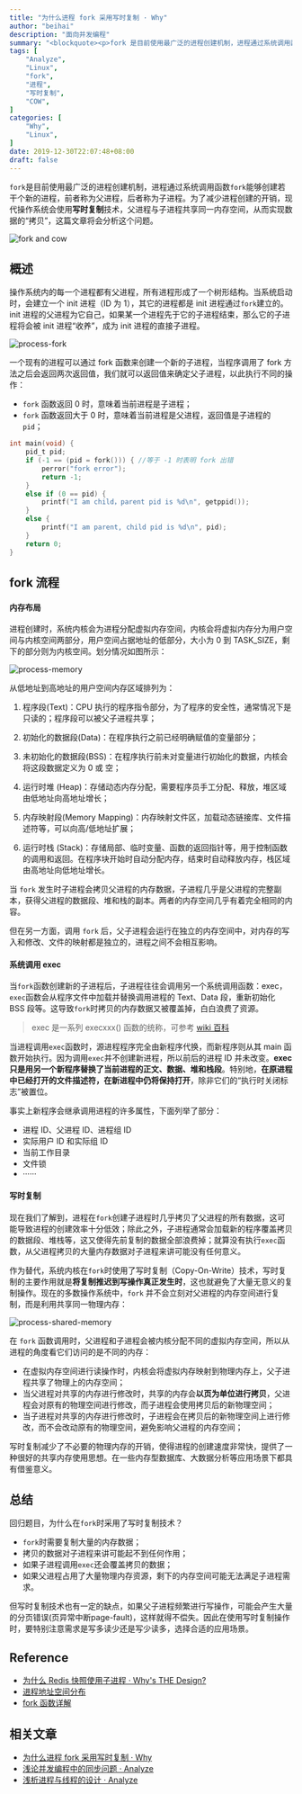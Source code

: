 ```yaml
---
title: "为什么进程 fork 采用写时复制 · Why"
author: "beihai"
description: "面向并发编程"
summary: "<blockquote><p>fork 是目前使用最广泛的进程创建机制，进程通过系统调用函数 fork 能够创建若干个新的进程，前者称为父进程，后者称为子进程。为了减少进程创建的开销，现代操作系统会使用`写时复制`技术，父进程与子进程共享同一内存空间，从而实现数据的“拷贝”，这篇文章将会分析这个问题。</p></blockquote>"
tags: [
    "Analyze",
    "Linux",
    "fork",
    "进程",
    "写时复制",
    "COW",
]
categories: [
    "Why",
	"Linux",
]
date: 2019-12-30T22:07:48+08:00
draft: false
---
```

`fork`是目前使用最广泛的进程创建机制，进程通过系统调用函数`fork`能够创建若干个新的进程，前者称为父进程，后者称为子进程。为了减少进程创建的开销，现代操作系统会使用**写时复制**技术，父进程与子进程共享同一内存空间，从而实现数据的“拷贝”，这篇文章将会分析这个问题。

![fork and cow](index.assets/fork-and-cow.png)

## 概述

操作系统内的每一个进程都有父进程，所有进程形成了一个树形结构。当系统启动时，会建立一个 init 进程（ID 为 1），其它的进程都是 init 进程通过`fork`建立的。init 进程的父进程为它自己，如果某一个进程先于它的子进程结束，那么它的子进程将会被 init 进程“收养”，成为 init 进程的直接子进程。

![process-fork](index.assets/process-fork.png)

一个现有的进程可以通过 fork 函数来创建一个新的子进程，当程序调用了 fork 方法之后会返回两次返回值，我们就可以返回值来确定父子进程，以此执行不同的操作：

- `fork` 函数返回 0 时，意味着当前进程是子进程；
- `fork` 函数返回大于 0 时，意味着当前进程是父进程，返回值是子进程的 `pid`；

```c
int main(void) {
    pid_t pid;
    if (-1 == (pid = fork())) { //等于 -1 时表明 fork 出错
        perror("fork error");
        return -1;
    }
    else if (0 == pid) {
        printf("I am child，parent pid is %d\n", getppid());
    }
    else {
        printf("I am parent, child pid is %d\n", pid);
    }
    return 0;
}
```

## fork 流程

#### 内存布局

进程创建时，系统内核会为进程分配虚拟内存空间，内核会将虚拟内存分为用户空间与内核空间两部分，用户空间占据地址的低部分，大小为 0 到 TASK_SIZE，剩下的部分则为内核空间。划分情况如图所示：

![process-memory](index.assets/process-memory.png)

从低地址到高地址的用户空间内存区域排列为：

1. 程序段(Text)：CPU 执行的程序指令部分，为了程序的安全性，通常情况下是只读的；程序段可以被父子进程共享；
2. 初始化的数据段(Data)：在程序执行之前已经明确赋值的变量部分；

3. 未初始化的数据段(BSS)：在程序执行前未对变量进行初始化的数据，内核会将这段数据定义为 0 或 空；
4. 运行时堆 (Heap)：存储动态内存分配，需要程序员手工分配、释放，堆区域由低地址向高地址增长；
5. 内存映射段(Memory Mapping)：内存映射文件区，加载动态链接库、文件描述符等，可以向高/低地址扩展；
6. 运行时栈 (Stack)：存储局部、临时变量、函数的返回指针等，用于控制函数的调用和返回。在程序块开始时自动分配内存，结束时自动释放内存，栈区域由高地址向低地址增长。

当 `fork` 发生时子进程会拷贝父进程的内存数据，子进程几乎是父进程的完整副本，获得父进程的数据段、堆和栈的副本。两者的内存空间几乎有着完全相同的内容。

但在另一方面，调用 `fork` 后，父子进程会运行在独立的内存空间中，对内存的写入和修改、文件的映射都是独立的，进程之间不会相互影响。

#### 系统调用 exec

当`fork`函数创建新的子进程后，子进程往往会调用另一个系统调用函数：exec，`exec`函数会从程序文件中加载并替换调用进程的 Text、Data 段，重新初始化 BSS 段等。这导致`fork`时拷贝的内存数据又被覆盖掉，白白浪费了资源。

> exec 是一系列 execxxx() 函数的统称，可参考 [wiki 百科](https://en.wikipedia.org/wiki/Exec_(system_call))

当进程调用`exec`函数时，源进程程序完全由新程序代换，而新程序则从其 main 函数开始执行。因为调用`exec`并不创建新进程，所以前后的进程 ID 并未改变。**exec 只是用另一个新程序替换了当前进程的正文、数据、堆和栈段**。特别地，**在原进程中已经打开的文件描述符，在新进程中仍将保持打开**，除非它们的“执行时关闭标志”被置位。

事实上新程序会继承调用进程的许多属性，下面列举了部分：

- 进程 ID、父进程 ID、进程组 ID
- 实际用户 ID 和实际组 ID
- 当前工作目录
- 文件锁
- ······

#### 写时复制

现在我们了解到，进程在`fork`创建子进程时几乎拷贝了父进程的所有数据，这可能导致进程的创建效率十分低效；除此之外，子进程通常会加载新的程序覆盖拷贝的数据段、堆栈等，这又使得先前复制的数据全部浪费掉；就算没有执行`exec`函数，从父进程拷贝的大量内存数据对子进程来讲可能没有任何意义。

作为替代，系统内核在`fork`时使用了写时复制（Copy-On-Write）技术，写时复制的主要作用就是**将复制推迟到写操作真正发生时**，这也就避免了大量无意义的复制操作。现在的多数操作系统中，`fork` 并不会立刻对父进程的内存空间进行复制，而是利用共享同一物理内存：

![process-shared-memory](index.assets/process-shared-memory.png)

在 `fork` 函数调用时，父进程和子进程会被内核分配不同的虚拟内存空间，所以从进程的角度看它们访问的是不同的内存：

- 在虚拟内存空间进行读操作时，内核会将虚拟内存映射到物理内存上，父子进程共享了物理上的内存空间；
- 当父进程对共享的内存进行修改时，共享的内存会**以页为单位进行拷贝**，父进程会对原有的物理空间进行修改，而子进程会使用拷贝后的新物理空间；
- 当子进程对共享的内存进行修改时，子进程会在拷贝后的新物理空间上进行修改，而不会改动原有的物理空间，避免影响父进程的内存空间；

写时复制减少了不必要的物理内存的开销，使得进程的创建速度非常快，提供了一种很好的共享内存使用思想。在一些内存型数据库、大数据分析等应用场景下都具有借鉴意义。

## 总结

回归题目，为什么在`fork`时采用了写时复制技术？

- `fork`时需要复制大量的内存数据；
- 拷贝的数据对子进程来讲可能起不到任何作用；
- 如果子进程调用`exec`还会覆盖拷贝的数据；
- 如果父进程占用了大量物理内存资源，剩下的内存空间可能无法满足子进程需求。

但写时复制技术也有一定的缺点，如果父子进程频繁进行写操作，可能会产生大量的分页错误(页异常中断page-fault)，这样就得不偿失。因此在使用写时复制操作时，要特别注意需求是写多读少还是写少读多，选择合适的应用场景。

## Reference

- [为什么 Redis 快照使用子进程 · Why's THE Design?](https://draveness.me/whys-the-design-redis-bgsave-fork)
- [进程地址空间分布](https://blog.csdn.net/wangxiaolong_china/article/details/6844325)
- [fork 函数详解](https://www.yanbinghu.com/2019/08/11/28423.html)

## 相关文章

- [为什么进程 fork 采用写时复制 · Why](https://www.wingsxdu.com/post/linux/concurrency-oriented-programming/fork-and-cow/)
- [浅论并发编程中的同步问题 · Analyze](https://www.wingsxdu.com/post/linux/concurrency-oriented-programming/synchronous/)
- [浅析进程与线程的设计 · Analyze](https://www.wingsxdu.com/post/linux/concurrency-oriented-programming/process-and-thread/)